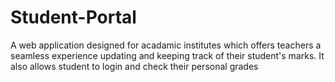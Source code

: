 # Student-Portal
A web application designed for acadamic institutes which offers teachers a seamless experience updating and keeping track of their student's marks. It also allows student to login and check their personal grades 
